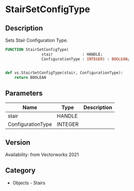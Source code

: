 # StairSetConfigType

## Description
Sets Stair Configuration Type.

```pascal
FUNCTION StairSetConfigType(
				stair             : HANDLE;
				ConfigurationType : INTEGER) : BOOLEAN;
```

```python

def vs.StairSetConfigType(stair, ConfigurationType):
    return BOOLEAN
```

## Parameters
|Name|Type|Description|
|---|---|---|
|stair|HANDLE||
|ConfigurationType|INTEGER||

## Version
Availability: from Vectorworks 2021
## Category
* Objects - Stairs

